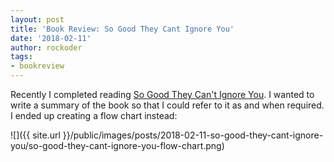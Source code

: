 ```yaml
---
layout: post
title: 'Book Review: So Good They Cant Ignore You'
date: '2018-02-11'
author: rockoder
tags:
- bookreview
---
```


Recently I completed reading [So Good They Can't Ignore You](https://www.amazon.com/gp/product/1455509124/ref=as_li_tl?ie=UTF8&camp=1789&creative=9325&creativeASIN=1455509124&linkCode=as2&tag=rockoder-20&linkId=55eb1b99d891cd64e15ab00bd09a9e87). I wanted to write a summary of the book so that I could refer to it as and when required. I ended up creating a flow chart instead:

![]({{ site.url }}/public/images/posts/2018-02-11-so-good-they-cant-ignore-you/so-good-they-cant-ignore-you-flow-chart.png)
